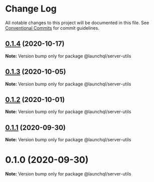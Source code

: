 # Change Log

All notable changes to this project will be documented in this file.
See [Conventional Commits](https://conventionalcommits.org) for commit guidelines.

## [0.1.4](https://github.com/launchql/launchql/compare/@launchql/server-utils@0.1.3...@launchql/server-utils@0.1.4) (2020-10-17)

**Note:** Version bump only for package @launchql/server-utils





## [0.1.3](https://github.com/launchql/launchql/compare/@launchql/server-utils@0.1.2...@launchql/server-utils@0.1.3) (2020-10-05)

**Note:** Version bump only for package @launchql/server-utils





## [0.1.2](https://github.com/launchql/launchql/compare/@launchql/server-utils@0.1.1...@launchql/server-utils@0.1.2) (2020-10-01)

**Note:** Version bump only for package @launchql/server-utils





## [0.1.1](https://github.com/launchql/launchql/compare/@launchql/server-utils@0.1.0...@launchql/server-utils@0.1.1) (2020-09-30)

**Note:** Version bump only for package @launchql/server-utils





# 0.1.0 (2020-09-30)

**Note:** Version bump only for package @launchql/server-utils
